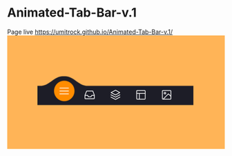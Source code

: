# Animated-Tab-Bar-v.1
Page live https://umitrock.github.io/Animated-Tab-Bar-v.1/
<img src="https://github.com/UmitRock/Animated-Tab-Bar-v.1/blob/main/oage.PNG?raw=true" alt="">

